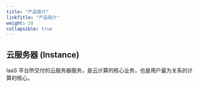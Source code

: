 ```yaml
---
title: "产品简介"
linkTitle: "产品简介"
weight: 20
collapsible: true
---
```


## 云服务器 (Instance)

IaaS 平台所交付的云服务器服务，是云计算的核心业务，也是用户最为关系的计算的核心。